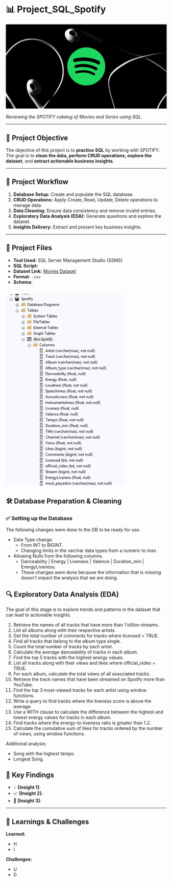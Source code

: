 # 📊 Project_SQL_Spotify

![](images/What-is-Spotify-for-Artists__meta.jpg)

_Reviewing the SPOTIFY catalog of Movies and Series using SQL._

---

## 📝 Project Objective


The objective of this project is to **practice SQL** by working with SPOTIFY. The goal is to **clean the data, perform CRUD operations, explore the dataset**, and **extract actionable business insights**.

---

## 🧭 Project Workflow

1. **Database Setup:** Create and populate the SQL database.
2. **CRUD Operations:** Apply Create, Read, Update, Delete operations to manage data.
3. **Data Cleaning:** Ensure data consistency and remove invalid entries.
4. **Exploratory Data Analysis (EDA):** Generate questions and explore the dataset.
5. **Insights Delivery:** Extract and present key business insights.

---

## 📂 Project Files

- **Tool Used:** SQL Server Management Studio (SSMS)
- **SQL Script:** 
- **Dataset Link:** [Movies Dataset](https://www.kaggle.com/datasets/sanjanchaudhari/spotify-dataset)
- **Format**: `.csv`
- **Schema**:

![](images/Scheme.png)
---

## 🛠️ Database Preparation & Cleaning

### ✅ Setting up the Database

The following changes were done to the DB to be ready for use. 

- Data Type change.
     - From INT to BIGINT.
     - Changing limits in the varchar data types from a numeric to max.
- Allowing Nulls from the following columns.
    - Danceability | Energy | Liveness | Valence | Duration_min | EnergyLiveness.
    - These changes were done because the information that is missing dosen't impact the analysis that we are doing.

## 🔍 Exploratory Data Analysis (EDA)

The goal of this stage is to explore trends and patterns in the dataset that can lead to actionable insights.

1. Retrieve the names of all tracks that have more than 1 billion streams.
2. List all albums along with their respective artists.
3. Get the total number of comments for tracks where licensed = TRUE.
4. Find all tracks that belong to the album type single.
5. Count the total number of tracks by each artist.
6. Calculate the average danceability of tracks in each album.
7. Find the top 5 tracks with the highest energy values.
8. List all tracks along with their views and likes where official_video = TRUE.
9. For each album, calculate the total views of all associated tracks.
10. Retrieve the track names that have been streamed on Spotify more than YouTube.
11. Find the top 3 most-viewed tracks for each artist using window functions.
12. Write a query to find tracks where the liveness score is above the average.
13. Use a WITH clause to calculate the difference between the highest and lowest energy values for tracks in each album.
14. Find tracks where the energy-to-liveness ratio is greater than 1.2.
15. Calculate the cumulative sum of likes for tracks ordered by the number of views, using window functions.

Additional analysis:
- Song with the highest tempo.
- Longest Song.

## 🎯 Key Findings

- 💡 **[Insight 1]**: 
- 📈 **[Insight 2]**: 
- 🧩 **[Insight 3]**: 

---

## 🧠 Learnings & Challenges

**Learned:**
- H
- I

**Challenges:**
- U
- D
